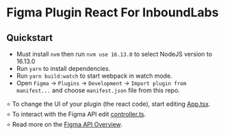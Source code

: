 # Figma Plugin React For InboundLabs

## Quickstart

-   Must install `nvm` then run `nvm use 16.13.0` to select NodeJS version to 16.13.0
-   Run `yarn` to install dependencies.
-   Run `yarn build:watch` to start webpack in watch mode.
-   Open `Figma` -> `Plugins` -> `Development` -> `Import plugin from manifest...` and choose `manifest.json` file from this repo.

⭐ To change the UI of your plugin (the react code), start editing [App.tsx](./src/app/components/App.tsx).  
⭐ To interact with the Figma API edit [controller.ts](./src/plugin/controller.ts).  
⭐ Read more on the [Figma API Overview](https://www.figma.com/plugin-docs/api/api-overview/).
